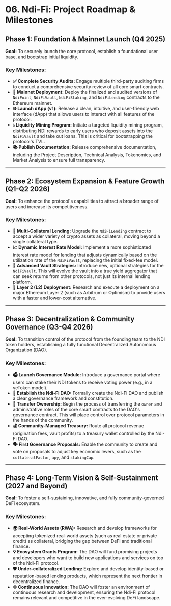 # 06. Ndi-Fi: Project Roadmap & Milestones

## Phase 1: Foundation & Mainnet Launch (Q4 2025)

**Goal:** To securely launch the core protocol, establish a foundational user base, and bootstrap initial liquidity.

### Key Milestones:

- **✅ Complete Security Audits:** Engage multiple third-party auditing firms to conduct a comprehensive security review of all core smart contracts.
- **🚀 Mainnet Deployment:** Deploy the finalized and audited versions of `NdiPoint`, `NdiFiVault`, `NdiFiStaking`, and `NdiFiLending` contracts to the Ethereum mainnet.
- **🌐 Launch dApp (v1):** Release a clean, intuitive, and user-friendly web interface (dApp) that allows users to interact with all features of the protocol.
- **💧 Liquidity Mining Program:** Initiate a targeted liquidity mining program, distributing NDI rewards to early users who deposit assets into the `NdiFiVault` and take out loans. This is critical for bootstrapping the protocol's TVL.
- **📚 Publish Documentation:** Release comprehensive documentation, including the Project Description, Technical Analysis, Tokenomics, and Market Analysis to ensure full transparency.

---

## Phase 2: Ecosystem Expansion & Feature Growth (Q1-Q2 2026)

**Goal:** To enhance the protocol's capabilities to attract a broader range of users and increase its competitiveness.

### Key Milestones:

- **🔗 Multi-Collateral Lending:** Upgrade the `NdiFiLending` contract to accept a wider variety of crypto assets as collateral, moving beyond a single collateral type.
- **📈 Dynamic Interest Rate Model:** Implement a more sophisticated interest rate model for lending that adjusts dynamically based on the utilization rate of the `NdiFiVault`, replacing the initial fixed-fee model.
- **🧠 Advanced Vault Strategies:** Introduce new, optional strategies for the `NdiFiVault`. This will evolve the vault into a true yield aggregator that can seek returns from other protocols, not just its internal lending platform.
- **🌉 Layer 2 (L2) Deployment:** Research and execute a deployment on a major Ethereum Layer 2 (such as Arbitrum or Optimism) to provide users with a faster and lower-cost alternative.

---

## Phase 3: Decentralization & Community Governance (Q3-Q4 2026)

**Goal:** To transition control of the protocol from the founding team to the NDI token holders, establishing a fully functional Decentralized Autonomous Organization (DAO).

### Key Milestones:

- **🗳️ Launch Governance Module:** Introduce a governance portal where users can stake their NDI tokens to receive voting power (e.g., in a veToken model).
- **📜 Establish the Ndi-Fi DAO:** Formally create the Ndi-Fi DAO and publish a clear governance framework and constitution.
- **🔑 Transfer Ownership:** Begin the process of transferring the `owner` and administrative roles of the core smart contracts to the DAO's governance contract. This will place control over protocol parameters in the hands of the community.
- **💰 Community-Managed Treasury:** Route all protocol revenue (origination fees, vault profits) to a treasury wallet controlled by the Ndi-Fi DAO.
- **🗣️ First Governance Proposals:** Enable the community to create and vote on proposals to adjust key economic levers, such as the `collateralFactor`, `apy`, and `stakingCap`.

---

## Phase 4: Long-Term Vision & Self-Sustainment (2027 and Beyond)

**Goal:** To foster a self-sustaining, innovative, and fully community-governed DeFi ecosystem.

### Key Milestones:

- **🌍 Real-World Assets (RWA):** Research and develop frameworks for accepting tokenized real-world assets (such as real estate or private credit) as collateral, bridging the gap between DeFi and traditional finance.
- **💡 Ecosystem Grants Program:** The DAO will fund promising projects and developers who want to build new applications and services on top of the Ndi-Fi protocol.
- **🛡️ Under-collateralized Lending:** Explore and develop identity-based or reputation-based lending products, which represent the next frontier in decentralized finance.
- **♾️ Continuous Innovation:** The DAO will foster an environment of continuous research and development, ensuring the Ndi-Fi protocol remains relevant and competitive in the ever-evolving DeFi landscape.
